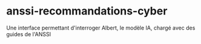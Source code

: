 # anssi-recommandations-cyber
Une interface permettant d'interroger Albert, le modèle IA, chargé avec des guides de l'ANSSI
